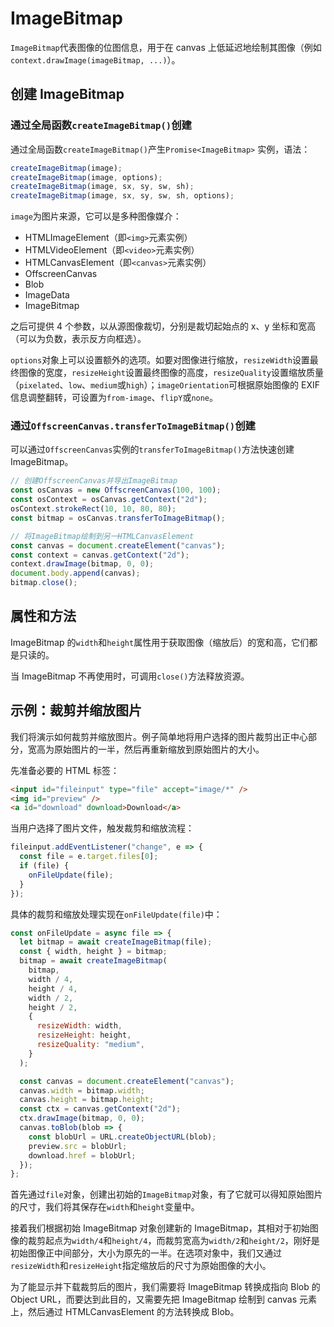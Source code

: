# ImageBitmap

`ImageBitmap`代表图像的位图信息，用于在 canvas 上低延迟地绘制其图像（例如`context.drawImage(imageBitmap, ...)`）。

## 创建 ImageBitmap

### 通过全局函数`createImageBitmap()`创建

通过全局函数`createImageBitmap()`产生`Promise<ImageBitmap>` 实例，语法：

```javascript
createImageBitmap(image);
createImageBitmap(image, options);
createImageBitmap(image, sx, sy, sw, sh);
createImageBitmap(image, sx, sy, sw, sh, options);
```

`image`为图片来源，它可以是多种图像媒介：

- HTMLImageElement（即`<img>`元素实例）
- HTMLVideoElement（即`<video>`元素实例）
- HTMLCanvasElement（即`<canvas>`元素实例）
- OffscreenCanvas
- Blob
- ImageData
- ImageBitmap

之后可提供 4 个参数，以从源图像裁切，分别是裁切起始点的 x、y 坐标和宽高（可以为负数，表示反方向框选）。

`options`对象上可以设置额外的选项。如要对图像进行缩放，`resizeWidth`设置最终图像的宽度，`resizeHeight`设置最终图像的高度，`resizeQuality`设置缩放质量（`pixelated`、`low`、`medium`或`high`）；`imageOrientation`可根据原始图像的 EXIF 信息调整翻转，可设置为`from-image`、`flipY`或`none`。

### 通过`OffscreenCanvas.transferToImageBitmap()`创建

可以通过`OffscreenCanvas`实例的`transferToImageBitmap()`方法快速创建 ImageBitmap。

```javascript
// 创建OffscreenCanvas并导出ImageBitmap
const osCanvas = new OffscreenCanvas(100, 100);
const osContext = osCanvas.getContext("2d");
osContext.strokeRect(10, 10, 80, 80);
const bitmap = osCanvas.transferToImageBitmap();

// 将ImageBitmap绘制到另一HTMLCanvasElement
const canvas = document.createElement("canvas");
const context = canvas.getContext("2d");
context.drawImage(bitmap, 0, 0);
document.body.append(canvas);
bitmap.close();
```

## 属性和方法

ImageBitmap 的`width`和`height`属性用于获取图像（缩放后）的宽和高，它们都是只读的。

当 ImageBitmap 不再使用时，可调用`close()`方法释放资源。

## 示例：裁剪并缩放图片

我们将演示如何裁剪并缩放图片。例子简单地将用户选择的图片裁剪出正中心部分，宽高为原始图片的一半，然后再重新缩放到原始图片的大小。

先准备必要的 HTML 标签：

```html
<input id="fileinput" type="file" accept="image/*" />
<img id="preview" />
<a id="download" download>Download</a>
```

当用户选择了图片文件，触发裁剪和缩放流程：

```javascript
fileinput.addEventListener("change", e => {
  const file = e.target.files[0];
  if (file) {
    onFileUpdate(file);
  }
});
```

具体的裁剪和缩放处理实现在`onFileUpdate(file)`中：

```javascript
const onFileUpdate = async file => {
  let bitmap = await createImageBitmap(file);
  const { width, height } = bitmap;
  bitmap = await createImageBitmap(
    bitmap,
    width / 4,
    height / 4,
    width / 2,
    height / 2,
    {
      resizeWidth: width,
      resizeHeight: height,
      resizeQuality: "medium",
    }
  );

  const canvas = document.createElement("canvas");
  canvas.width = bitmap.width;
  canvas.height = bitmap.height;
  const ctx = canvas.getContext("2d");
  ctx.drawImage(bitmap, 0, 0);
  canvas.toBlob(blob => {
    const blobUrl = URL.createObjectURL(blob);
    preview.src = blobUrl;
    download.href = blobUrl;
  });
};
```

首先通过`file`对象，创建出初始的`ImageBitmap`对象，有了它就可以得知原始图片的尺寸，我们将其保存在`width`和`height`变量中。

接着我们根据初始 ImageBitmap 对象创建新的 ImageBitmap，其相对于初始图像的裁剪起点为`width/4`和`height/4`，而裁剪宽高为`width/2`和`height/2`，刚好是初始图像正中间部分，大小为原先的一半。在选项对象中，我们又通过`resizeWidth`和`resizeHeight`指定缩放后的尺寸为原始图像的大小。

为了能显示并下载裁剪后的图片，我们需要将 ImageBitmap 转换成指向 Blob 的 Object URL，而要达到此目的，又需要先把 ImageBitmap 绘制到 canvas 元素上，然后通过 HTMLCanvasElement 的方法转换成 Blob。
